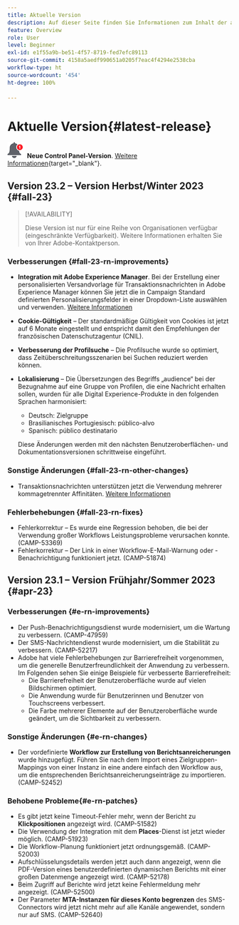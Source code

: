 ```yaml
---
title: Aktuelle Version
description: Auf dieser Seite finden Sie Informationen zum Inhalt der aktuellen Version von Campaign Standard.
feature: Overview
role: User
level: Beginner
exl-id: e1f55a9b-be51-4f57-8719-fed7efc89113
source-git-commit: 4158a5aedf990651a0205f7eac4f4294e2538cba
workflow-type: ht
source-wordcount: '454'
ht-degree: 100%

---
```



# Aktuelle Version{#latest-release}

![Control Panel](assets/do-not-localize/cp-icon.png) **Neue Control Panel-Version**. [Weitere Informationen](https://experienceleague.adobe.com/docs/control-panel/using/release-notes.html?lang=de){target="_blank"}.



## Version 23.2 – Version Herbst/Winter 2023 {#fall-23}

>[!AVAILABILITY]
>
>Diese Version ist nur für eine Reihe von Organisationen verfügbar (eingeschränkte Verfügbarkeit). Weitere Informationen erhalten Sie von Ihrer Adobe-Kontaktperson.

### Verbesserungen {#fall-23-rn-improvements}

* **Integration mit Adobe Experience Manager**. Bei der Erstellung einer personalisierten Versandvorlage für Transaktionsnachrichten in Adobe Experience Manager können Sie jetzt die in Campaign Standard definierten Personalisierungsfelder in einer Dropdown-Liste auswählen und verwenden. [Weitere Informationen](../../integrating/using/creating-email-experience-manager.md)

* **Cookie-Gültigkeit** – Der standardmäßige Gültigkeit von Cookies ist jetzt auf 6 Monate eingestellt und entspricht damit den Empfehlungen der französischen Datenschutzagentur (CNIL).

* **Verbesserung der Profilsuche** – Die Profilsuche wurde so optimiert, dass Zeitüberschreitungsszenarien bei Suchen reduziert werden können.

* **Lokalisierung** – Die Übersetzungen des Begriffs „audience“ bei der Bezugnahme auf eine Gruppe von Profilen, die eine Nachricht erhalten sollen, wurden für alle Digital Experience-Produkte in den folgenden Sprachen harmonisiert:

   * Deutsch: Zielgruppe
   * Brasilianisches Portugiesisch: público-alvo
   * Spanisch: público destinatario

  Diese Änderungen werden mit den nächsten Benutzeroberflächen- und Dokumentationsversionen schrittweise eingeführt.


### Sonstige Änderungen  {#fall-23-rn-other-changes}

* Transaktionsnachrichten unterstützen jetzt die Verwendung mehrerer kommagetrennter Affinitäten. [Weitere Informationen](../../sending/using/managing-typologies.md)

### Fehlerbehebungen {#fall-23-rn-fixes}

* Fehlerkorrektur – Es wurde eine Regression behoben, die bei der Verwendung großer Workflows Leistungsprobleme verursachen konnte. (CAMP-53369)
* Fehlerkorrektur – Der Link in einer Workflow-E-Mail-Warnung oder -Benachrichtigung funktioniert jetzt. (CAMP-51874)

## Version 23.1 – Version Frühjahr/Sommer 2023 {#apr-23}

### Verbesserungen {#e-rn-improvements}

* Der Push-Benachrichtigungsdienst wurde modernisiert, um die Wartung zu verbessern. (CAMP-47959)
* Der SMS-Nachrichtendienst wurde modernisiert, um die Stabilität zu verbessern. (CAMP-52217)
* Adobe hat viele Fehlerbehebungen zur Barrierefreiheit vorgenommen, um die generelle Benutzerfreundlichkeit der Anwendung zu verbessern. Im Folgenden sehen Sie einige Beispiele für verbesserte Barrierefreiheit:
   * Die Barrierefreiheit der Benutzeroberfläche wurde auf vielen Bildschirmen optimiert.
   * Die Anwendung wurde für Benutzerinnen und Benutzer von Touchscreens verbessert.
   * Die Farbe mehrerer Elemente auf der Benutzeroberfläche wurde geändert, um die Sichtbarkeit zu verbessern.

### Sonstige Änderungen  {#e-rn-changes}

* Der vordefinierte **Workflow zur Erstellung von Berichtsanreicherungen** wurde hinzugefügt. Führen Sie nach dem Import eines Zielgruppen-Mappings von einer Instanz in eine andere einfach den Workflow aus, um die entsprechenden Berichtsanreicherungseinträge zu importieren. (CAMP-52452)

### Behobene Probleme{#e-rn-patches}

* Es gibt jetzt keine Timeout-Fehler mehr, wenn der Bericht zu **Klickpositionen** angezeigt wird. (CAMP-51582)
* Die Verwendung der Integration mit dem **Places**-Dienst ist jetzt wieder möglich. (CAMP-51923)
* Die Workflow-Planung funktioniert jetzt ordnungsgemäß. (CAMP-52003)
* Aufschlüsselungsdetails werden jetzt auch dann angezeigt, wenn die PDF-Version eines benutzerdefinierten dynamischen Berichts mit einer großen Datenmenge angezeigt wird. (CAMP-52178)
* Beim Zugriff auf Berichte wird jetzt keine Fehlermeldung mehr angezeigt. (CAMP-52500)
* Der Parameter **MTA-Instanzen für dieses Konto begrenzen** des SMS-Connectors wird jetzt nicht mehr auf alle Kanäle angewendet, sondern nur auf SMS. (CAMP-52640)
